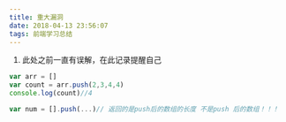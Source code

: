 ```yaml
---
title: 重大漏洞
date: 2018-04-13 23:56:07
tags: 前端学习总结
---
```


1. 此处之前一直有误解，在此记录提醒自己

```js
var arr = []
var count = arr.push(2,3,4,4)
console.log(count)//4

var num = [].push(...)// 返回的是push后的数组的长度 不是push 后的数组！！！
```

